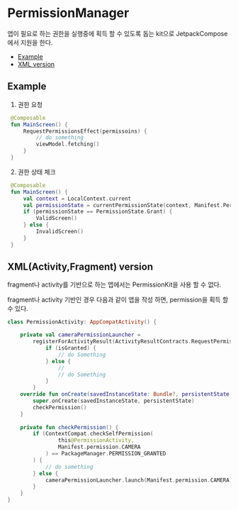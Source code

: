 
# PermissionManager

앱이 필요로 하는 권한을 실행중에 획득 할 수 있도록 돕는 kit으로 JetpackCompose에서 지원을 한다.

- [Example](#example)
- [XML version](#xmlactivityfragment-version)

## Example

1. 권한 요청

``` kotlin
 @Composable
 fun MainScreen() {
     RequestPermissionsEffect(permissoins) {
         // do something
         viewModel.fetching()
     }
 }
```


2. 권한 상태 체크

``` kotlin
 @Composable
 fun MainScreen() {
     val context = LocalContext.current
     val permissionState = currentPermissionState(context, Manifest.Permission.Camera)
     if (permissionState == PermissionState.Grant) {
         ValidScreen()
     } else {
         InvalidScreen()
     }
 }
```

## XML(Activity,Fragment) version

fragment나 activity를 기반으로 하는 앱에서는 PermissionKit을 사용 할 수 없다.

fragment나 activity 기반인 경우 다음과 같이 앱을 작성 하면, permission을 획득 할 수 있다.

``` kotlin
class PermissionActivity: AppCompatActivity() {

    private val cameraPermissionLauncher =
        registerForActivityResult(ActivityResultContracts.RequestPermission()) { isGranted ->
            if (isGranted) {
                // do Something
            } else {
                //
                // do Something
            }
        }
    override fun onCreate(savedInstanceState: Bundle?, persistentState: PersistableBundle?) {
        super.onCreate(savedInstanceState, persistentState)
        checkPermission()
    }
    
    private fun checkPermission() {
        if (ContextCompat.checkSelfPermission(
                this@PermissionActivity,
                Manifest.permission.CAMERA
            ) == PackageManager.PERMISSION_GRANTED
        ) {
            // do something
        } else {
            cameraPermissionLauncher.launch(Manifest.permission.CAMERA)
        }
    }
}
```

